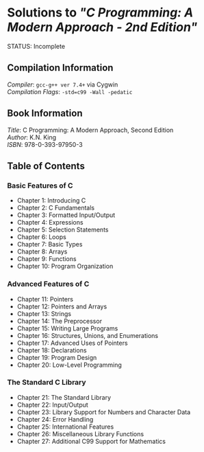 # Solutions to _"C Programming: A Modern Approach - 2nd Edition"_ 
STATUS: Incomplete

## Compilation Information
_Compiler_: `gcc-g++ ver 7.4+` via Cygwin\
_Compilation Flags_: `-std=c99 -Wall -pedatic`

## Book Information
_Title_: C Programming: A Modern Approach, Second Edition\
_Author_: K.N. King\
_ISBN_: 978-0-393-97950-3

## Table of Contents

### Basic Features of C
* Chapter 1: Introducing C
* Chapter 2: C Fundamentals 
* Chapter 3: Formatted Input/Output
* Chapter 4: Expressions
* Chapter 5: Selection Statements
* Chapter 6: Loops
* Chapter 7: Basic Types
* Chapter 8: Arrays
* Chapter 9: Functions
* Chapter 10: Program Organization
### Advanced Features of C
* Chapter 11: Pointers
* Chapter 12: Pointers and Arrays
* Chapter 13: Strings
* Chapter 14: The Preprocessor
* Chapter 15: Writing Large Programs
* Chapter 16: Structures, Unions, and Enumerations
* Chapter 17: Advanced Uses of Pointers
* Chapter 18: Declarations
* Chapter 19: Program Design
* Chapter 20: Low-Level Programming
### The Standard C Library
* Chapter 21: The Standard Library
* Chapter 22: Input/Output
* Chapter 23: Library Support for Numbers and Character Data
* Chapter 24: Error Handling
* Chapter 25: International Features
* Chapter 26: Miscellaneous Library Functions
* Chapter 27: Additional C99 Support for Mathematics
